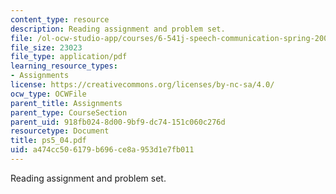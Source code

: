 ```yaml
---
content_type: resource
description: Reading assignment and problem set.
file: /ol-ocw-studio-app/courses/6-541j-speech-communication-spring-2004/a474cc506179b696ce8a953d1e7fb011_ps5_04.pdf
file_size: 23023
file_type: application/pdf
learning_resource_types:
- Assignments
license: https://creativecommons.org/licenses/by-nc-sa/4.0/
ocw_type: OCWFile
parent_title: Assignments
parent_type: CourseSection
parent_uid: 918fb024-8d00-9bf9-dc74-151c060c276d
resourcetype: Document
title: ps5_04.pdf
uid: a474cc50-6179-b696-ce8a-953d1e7fb011
---
```

Reading assignment and problem set.